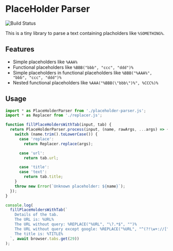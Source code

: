 # PlaceHolder Parser

![Build Status](https://github.com/piroor/webextensions-lib-placeholder-parser/actions/workflows/main.yml/badge.svg?branch=main)

This is a tiny library to parse a text containing placholders like `%SOMETHING%`.

## Features

* Simple placeholders like `%AAA%`
* Functional placeholders like `%BBB("bbb", "ccc", "ddd")%`
* Simple placeholders in functional placeholders like `%BBB("%AAA%", "bbb", "ccc", "ddd")%`
* Nested functional placeholders like `%AAA("%BBB(\"bbb\")%", %CCC%)%`

## Usage

```javascript
import * as PlaceHolderParser from './placeholder-parser.js';
import * as Replacer from './replacer.js';

function fillPlaceHoldersWithTab(input, tab) {
  return PlaceHolderParser.process(input, (name, rawArgs, ...args) => {
    switch (name.trim().toLowerCase()) {
      case 'replace':
        return Replacer.replace(args);

      case 'url':
        return tab.url;

      case 'title':
      case 'text':
        return tab.title;
    }
    throw new Error(`Unknown placeholder: ${name}`);
  });
}

console.log(
  fillPlaceHoldersWithTab(`
    Details of the tab.
    The URL is: %URL%
    The URL without query: %REPLACE("%URL", "\?.*$", "")%
    The URL without query except google: %REPLACE("%URL", "^(?!\w+://[^/]*\.google\.[^/]*/.*)\?.*$", "$1")%
    The title is: %TITLE%
  `, await browser.tabs.get(29))
);
```
